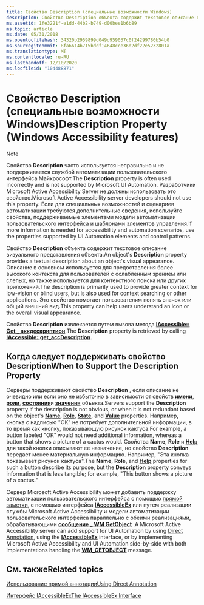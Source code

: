 ```yaml
---
title: Свойство Description (специальные возможности Windows)
description: Свойство Description объекта содержит текстовое описание визуального представления объекта.
ms.assetid: 1fe3221f-e1dd-44b2-b749-d00bee1b6b89
ms.topic: article
ms.date: 05/31/2018
ms.openlocfilehash: 34320b2959899d049d959037c0f24299780b54b0
ms.sourcegitcommit: 8fa6614b715bddf14648cce36d2df22e5232801a
ms.translationtype: MT
ms.contentlocale: ru-RU
ms.lasthandoff: 12/10/2020
ms.locfileid: "104488871"
---
```

# <a name="description-property-windows-accessibility-features"></a><span data-ttu-id="5166d-103">Свойство Description (специальные возможности Windows)</span><span class="sxs-lookup"><span data-stu-id="5166d-103">Description Property (Windows Accessibility features)</span></span>

> [!Note]  
> <span data-ttu-id="5166d-104">Свойство **Description** часто используется неправильно и не поддерживается службой автоматизации пользовательского интерфейса Майкрософт.</span><span class="sxs-lookup"><span data-stu-id="5166d-104">The **Description** property is often used incorrectly and is not supported by Microsoft UI Automation.</span></span> <span data-ttu-id="5166d-105">Разработчики Microsoft Active Accessibility Server не должны использовать это свойство.</span><span class="sxs-lookup"><span data-stu-id="5166d-105">Microsoft Active Accessibility server developers should not use this property.</span></span> <span data-ttu-id="5166d-106">Если для специальных возможностей и сценариев автоматизации требуются дополнительные сведения, используйте свойства, поддерживаемые элементами модели автоматизации пользовательского интерфейса и шаблонами элементов управления.</span><span class="sxs-lookup"><span data-stu-id="5166d-106">If more information is needed for accessibility and automation scenarios, use the properties supported by UI Automation elements and control patterns.</span></span>

 

<span data-ttu-id="5166d-107">Свойство **Description** объекта содержит текстовое описание визуального представления объекта.</span><span class="sxs-lookup"><span data-stu-id="5166d-107">An object's **Description** property provides a textual description about an object's visual appearance.</span></span> <span data-ttu-id="5166d-108">Описание в основном используется для предоставления более высокого контекста для пользователей с ослабленным зрением или слепых, но также используется для контекстного поиска или других приложений.</span><span class="sxs-lookup"><span data-stu-id="5166d-108">The description is primarily used to provide greater context for low-vision or blind users, but is also used for context searching or other applications.</span></span> <span data-ttu-id="5166d-109">Это свойство помогает пользователям понять значок или общий внешний вид.</span><span class="sxs-lookup"><span data-stu-id="5166d-109">This property can help users understand an icon or the overall visual appearance.</span></span>

<span data-ttu-id="5166d-110">Свойство **Description** извлекается путем вызова метода [**IAccessible:: Get \_ аккдескриптион**](/windows/desktop/api/Oleacc/nf-oleacc-iaccessible-get_accdescription).</span><span class="sxs-lookup"><span data-stu-id="5166d-110">The **Description** property is retrieved by calling [**IAccessible::get\_accDescription**](/windows/desktop/api/Oleacc/nf-oleacc-iaccessible-get_accdescription).</span></span>

## <a name="when-to-support-the-description-property"></a><span data-ttu-id="5166d-111">Когда следует поддерживать свойство Description</span><span class="sxs-lookup"><span data-stu-id="5166d-111">When to Support the Description Property</span></span>

<span data-ttu-id="5166d-112">Серверы поддерживают свойство **Description** , если описание не очевидно или если оно не избыточно в зависимости от свойств [**имени**](name-property.md), [**роли**](role-property.md), [**состояния**](state-property.md)и [**значения**](value-property.md) объекта.</span><span class="sxs-lookup"><span data-stu-id="5166d-112">Servers support the **Description** property if the description is not obvious, or when it is not redundant based on the object's [**Name**](name-property.md), [**Role**](role-property.md), [**State**](state-property.md), and [**Value**](value-property.md) properties.</span></span> <span data-ttu-id="5166d-113">Например, кнопка с надписью "ОК" не потребует дополнительной информации, в то время как кнопку, показывающую рисунок кактуса.</span><span class="sxs-lookup"><span data-stu-id="5166d-113">For example, a button labeled "OK" would not need additional information, whereas a button that shows a picture of a cactus would.</span></span> <span data-ttu-id="5166d-114">Свойства **Name**, **Role** и [**Help**](help-property.md) для такой кнопки описывают ее назначение, но свойство **Description** передает менее материальную информацию. Например, "Эта кнопка показывает рисунок кактуса".</span><span class="sxs-lookup"><span data-stu-id="5166d-114">The **Name**, **Role**, and [**Help**](help-property.md) properties for such a button describe its purpose, but the **Description** property conveys information that is less tangible; for example, "This button shows a picture of a cactus."</span></span>

<span data-ttu-id="5166d-115">Сервер Microsoft Active Accessibility может добавить поддержку автоматизации пользовательского интерфейса с помощью [прямой заметки](direct-annotation.md), с помощью интерфейса [**IAccessibleEx**](/windows/desktop/api/UIAutomationCore/nn-uiautomationcore-iaccessibleex) или путем реализации службы Microsoft Active Accessibility и модели автоматизации пользовательского интерфейса параллельно с обеими реализациями, обрабатывающими [**сообщение \_ WM GetObject**](wm-getobject.md) .</span><span class="sxs-lookup"><span data-stu-id="5166d-115">A Microsoft Active Accessibility server can add support for UI Automation by using [Direct Annotation](direct-annotation.md), using the [**IAccessibleEx**](/windows/desktop/api/UIAutomationCore/nn-uiautomationcore-iaccessibleex) interface, or by implementing Microsoft Active Accessibility and UI Automation side-by-side with both implementations handling the [**WM\_GETOBJECT**](wm-getobject.md) message.</span></span>

## <a name="related-topics"></a><span data-ttu-id="5166d-116">См. также</span><span class="sxs-lookup"><span data-stu-id="5166d-116">Related topics</span></span>

<dl> <dt>

[<span data-ttu-id="5166d-117">Использование прямой аннотации</span><span class="sxs-lookup"><span data-stu-id="5166d-117">Using Direct Annotation</span></span>](using-direct-annotation.md)
</dt> <dt>

[<span data-ttu-id="5166d-118">Интерфейс IAccessibleEx</span><span class="sxs-lookup"><span data-stu-id="5166d-118">The IAccessibleEx Interface</span></span>](iaccessibleex.md)
</dt> </dl>

 

 




